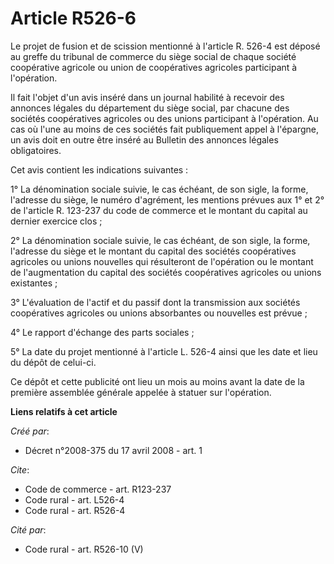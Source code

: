# Article R526-6

Le projet de fusion et de scission mentionné à l'article R. 526-4 est déposé au greffe du tribunal de commerce du siège
social de chaque société coopérative agricole ou union de coopératives agricoles participant à l'opération. 

Il fait l'objet d'un avis inséré dans un journal habilité à recevoir des annonces légales du département du siège social, par
chacune des sociétés coopératives agricoles ou des unions participant à l'opération. Au cas où l'une au moins de ces sociétés
fait publiquement appel à l'épargne, un avis doit en outre être inséré au Bulletin des annonces légales obligatoires. 

Cet avis contient les indications suivantes : 

1° La dénomination sociale suivie, le cas échéant, de son sigle, la forme, l'adresse du siège, le numéro d'agrément, les
mentions prévues aux 1° et 2° de l'article R. 123-237 du code de commerce et le montant du capital au dernier exercice
clos ; 

2° La dénomination sociale suivie, le cas échéant, de son sigle, la forme, l'adresse du siège et le montant du capital des
sociétés coopératives agricoles ou unions nouvelles qui résulteront de l'opération ou le montant de l'augmentation du capital
des sociétés coopératives agricoles ou unions existantes ; 

3° L'évaluation de l'actif et du passif dont la transmission aux sociétés coopératives agricoles ou unions absorbantes ou
nouvelles est prévue ; 

4° Le rapport d'échange des parts sociales ; 

5° La date du projet mentionné à l'article L. 526-4 ainsi que les date et lieu du dépôt de celui-ci. 

Ce dépôt et cette publicité ont lieu un mois au moins avant la date de la première assemblée générale appelée à statuer sur
l'opération.

**Liens relatifs à cet article**

_Créé par_:

  - Décret n°2008-375 du 17 avril 2008 - art. 1

_Cite_:

  - Code de commerce - art. R123-237
  - Code rural - art. L526-4
  - Code rural - art. R526-4

_Cité par_:

  - Code rural - art. R526-10 (V)
